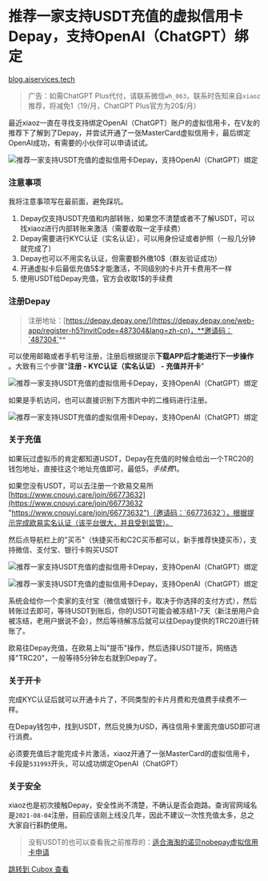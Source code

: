 推荐一家支持USDT充值的虚拟信用卡Depay，支持OpenAI（ChatGPT）绑定
===========================================

[blog.aiservices.tech](https://blog.aiservices.tech/40.html)

> 广告：如需ChatGPT Plus代付，请联系微信`wh_063`，联系时告知来自`xiaoz`推荐，将减免1$（19$/月，ChatGPT Plus官方为20$/月）

最近xiaoz一直在寻找支持绑定OpenAI（ChatGPT）账户的虚拟信用卡，在V友的推荐下了解到了Depay，并尝试开通了一张MasterCard虚拟信用卡，最后绑定OpenAI成功，有需要的小伙伴可以申请试试。

![推荐一家支持USDT充值的虚拟信用卡Depay，支持OpenAI（ChatGPT）绑定](https://image.cubox.pro/article/2023031123350366961/35468.jpg "推荐一家支持USDT充值的虚拟信用卡Depay，支持OpenAI（ChatGPT）绑定")

### 注意事项

我将注意事项写在最前面，避免踩坑。

1. Depay仅支持USDT充值和内部转账，如果您不清楚或者不了解USDT，可以找xiaoz进行内部转账来激活（需要收取一定手续费）
2. Depay需要进行KYC认证（实名认证），可以用身份证或者护照（一般几分钟就完成了）
3. Depay也可以不用实名认证，但需要额外缴10$（群友验证成功）
4. 开通虚拟卡后最低充值5$才能激活，不同级别的卡片开卡费用不一样
5. 使用USDT给Depay充值，官方会收取1$的手续费

### 注册Depay

> 注册地址：[https://depay.depay.one/](https://depay.depay.one/web-app/register-h5?invitCode=487304&lang=zh-cn)，**邀请码：`487304`**

可以使用邮箱或者手机号注册，注册后根据提示**下载APP后才能进行下一步操作** 。大致有三个步骤"**注册 - KYC认证（实名认证） - 充值并开卡**"

![推荐一家支持USDT充值的虚拟信用卡Depay，支持OpenAI（ChatGPT）绑定](https://image.cubox.pro/article/2023031123350321616/48408.jpg "推荐一家支持USDT充值的虚拟信用卡Depay，支持OpenAI（ChatGPT）绑定")

如果是手机访问，也可以直接识别下方图片中的二维码进行注册。

![推荐一家支持USDT充值的虚拟信用卡Depay，支持OpenAI（ChatGPT）绑定](https://image.cubox.pro/article/2023031123350358119/71248.jpg "推荐一家支持USDT充值的虚拟信用卡Depay，支持OpenAI（ChatGPT）绑定")

### 关于充值

如果玩过虚拟币的肯定都知道USDT，Depay在充值的时候会给出一个TRC20的钱包地址，直接往这个地址充值即可，最低5$，手续费1$。

如果您没有USDT，可以去注册一个欧易交易所[https://www.cnouyi.care/join/66773632](https://www.cnouyi.care/join/66773632 "https://www.cnouyi.care/join/66773632")（邀请码：`66773632`），根据提示完成欧易实名认证（该平台很大，并且受到监管）。

然后点导航栏上的"买币"（快捷买币和C2C买币都可以，新手推荐快捷买币），支持微信、支付宝、银行卡购买USDT

![推荐一家支持USDT充值的虚拟信用卡Depay，支持OpenAI（ChatGPT）绑定](https://image.cubox.pro/article/2023031123350389560/80490.jpg "推荐一家支持USDT充值的虚拟信用卡Depay，支持OpenAI（ChatGPT）绑定")

![推荐一家支持USDT充值的虚拟信用卡Depay，支持OpenAI（ChatGPT）绑定](https://image.cubox.pro/article/2023031123350359360/59329.jpg "推荐一家支持USDT充值的虚拟信用卡Depay，支持OpenAI（ChatGPT）绑定")

系统会给你一个卖家的支付宝（微信或银行卡，取决于你选择的支付方式），然后转账过去即可，等待USDT到账后，你的USDT可能会被冻结1-7天（新注册用户会被冻结，老用户据说不会），然后等待解冻后就可以往Depay提供的TRC20进行转账了。

欧易往Depay充值，在欧易上叫"提币"操作，然后选择USDT提币，网络选择"TRC20"，一般等待5分钟左右就到Depay了。

### 关于开卡

完成KYC认证后就可以开通卡片了，不同类型的卡片月费和充值费手续费不一样。

在Depay钱包中，找到USDT，然后兑换为USD，再往信用卡里面充值USD即可进行消费。

必须要充值后才能完成卡片激活，xiaoz开通了一张MasterCard的虚拟信用卡，卡段是`531993`开头，可以成功绑定OpenAI（ChatGPT）

### 关于安全

xiaoz也是初次接触Depay，安全性尚不清楚，不确认是否会跑路。查询官网域名是`2021-08-04`注册，目前应该刚上线没几年，因此不建议一次性充值太多，总之大家自行斟酌使用。
> 没有USDT的也可以查看我之前推荐的：[适合海淘的诺贝nobepay虚拟信用卡申请](https://blog.xiaoz.org/archives/18207)

[跳转到 Cubox 查看](https://cubox.pro/my/card?id=7035529017570625413)
